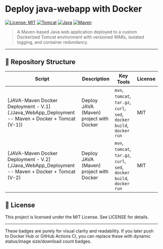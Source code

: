 # Deploy java-webapp with Docker

[![License: MIT](https://img.shields.io/badge/license-MIT-blue)](./LICENSE)
[![Tomcat](https://img.shields.io/badge/tomcat-8.5.100-orange)](https://tomcat.apache.org/)
[![Java](https://img.shields.io/badge/java-21-blueviolet)](https://openjdk.org/)
[![Maven](https://img.shields.io/badge/maven-3.9.6-critical)](https://maven.apache.org/)

> A Maven-based Java web application deployed to a custom Dockerized Tomcat environment with versioned WARs, isolated logging, and container redundancy.

---

## 📂 Repository Structure

| Script | Description | Key Tools | License |
|--------|-------------|-----------|---------|
| [JAVA-Maven Docker Deployment - V.1](./Java_WebApp_Deployment -- Maven + Docker + Tomcat (V-1)) | Deploy JAVA (Maven) project with Docker | `mvn`, `tomcat`, `tar.gz`, `curl`, `sed`, `docker build`, `docker run` | MIT |
| [JAVA-Maven Docker Deployment - V.2](./Java_WebApp_Deployment -- Maven + Docker + Tomcat (V-2) | Deploy JAVA (Maven) project with Docker | `mvn`, `tomcat`, `tar.gz`, `curl`, `sed`, `docker build`, `docker run` | MIT |

## 📄 License
This project is licensed under the MIT License. See LICENSE for details.

---

These badges are purely for visual clarity and readability. If you later push to Docker Hub or GitHub Actions CI, you can replace these with dynamic status/image size/download count badges.